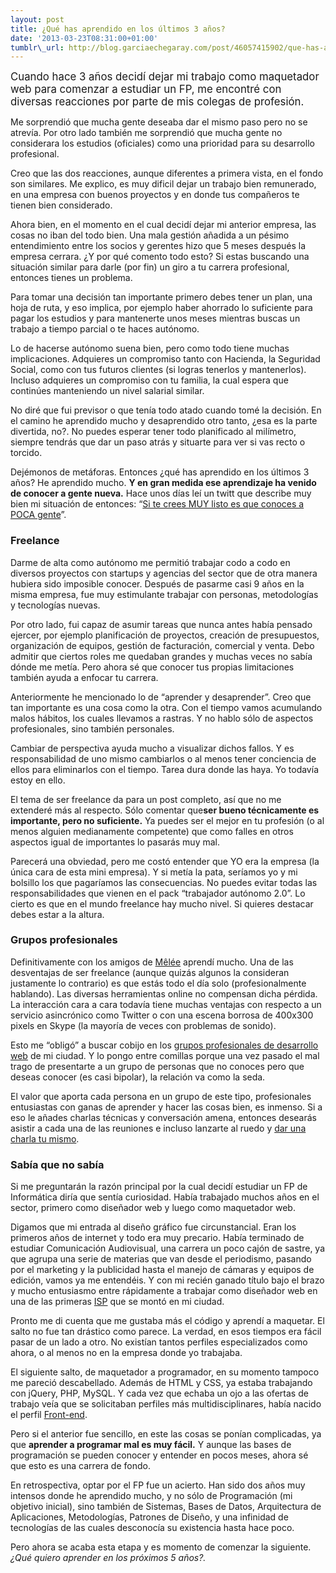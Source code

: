 ```yaml
--- 
layout: post 
title: ¿Qué has aprendido en los últimos 3 años? 
date: '2013-03-23T08:31:00+01:00'
tumblr\_url: http://blog.garciaechegaray.com/post/46057415902/que-has-aprendido-en-los-ultimos-3-anos
---
```


<big>Cuando hace 3 años decidí dejar mi trabajo como maquetador web para
comenzar a estudiar un FP, me encontré con diversas reacciones por parte
de mis colegas de profesión. </big>

Me sorprendió que mucha gente deseaba dar
el mismo paso pero no se atrevía. Por otro lado también me sorprendió
que mucha gente no considerara los estudios (oficiales) como una
prioridad para su desarrollo profesional.

Creo que las dos reacciones, aunque diferentes a primera vista, en el
fondo son similares. Me explico, es muy dificil dejar un trabajo bien
remunerado, en una empresa con buenos proyectos y en donde tus
compañeros te tienen bien considerado.

Ahora bien, en el momento en el cual decidí dejar mi anterior empresa,
las cosas no iban del todo bien. Una mala gestión añadida a un pésimo
entendimiento entre los socios y gerentes hizo que 5 meses después la
empresa cerrara. ¿Y por qué comento todo esto? Si estas buscando una
situación similar para darle (por fin) un giro a tu carrera profesional,
entonces tienes un problema.

Para tomar una decisión tan importante primero debes tener un plan, una
hoja de ruta, y eso implica, por ejemplo haber ahorrado lo suficiente
para pagar los estudios y para mantenerte unos meses mientras buscas un
trabajo a tiempo parcial o te haces autónomo.

Lo de hacerse autónomo suena bien, pero como todo tiene muchas
implicaciones. Adquieres un compromiso tanto con Hacienda, la Seguridad
Social, como con tus futuros clientes (si logras tenerlos y
mantenerlos). Incluso adquieres un compromiso con tu familia, la cual
espera que continúes manteniendo un nivel salarial similar.

No diré que fui previsor o que tenía todo atado cuando tomé la
decisión. En el camino he aprendido mucho y desaprendido otro tanto,
¿esa es la parte divertida, no?. No puedes esperar tener todo
planificado al milímetro, siempre tendrás que dar un paso atrás y
situarte para ver si vas recto o torcido.

Dejémonos de metáforas. Entonces ¿qué has aprendido en los últimos 3
años? He aprendido mucho. **Y en gran medida ese aprendizaje ha venido
de conocer a gente nueva.** Hace unos días leí un twitt que describe muy bien mi situación de
entonces: “[Si te crees MUY listo es que conoces a POCA
gente](https://twitter.com/david_bonilla/status/306403461111627776)”.

### Freelance

Darme de alta como autónomo me permitió trabajar codo a codo en diversos
proyectos con startups y agencias del sector que de otra manera hubiera
sido imposible conocer. Después de pasarme casi 9 años en la misma empresa, fue muy estimulante
trabajar con personas, metodologías y tecnologías nuevas.

Por otro lado, fui capaz de asumir tareas que nunca antes había pensado
ejercer, por ejemplo planificación de proyectos, creación de
presupuestos, organización de equipos, gestión de facturación, comercial
y venta. Debo admitir que ciertos roles me quedaban grandes y muchas
veces no sabía dónde me metía. Pero ahora sé que conocer tus propias
limitaciones también ayuda a enfocar tu carrera.

Anteriormente he mencionado lo de “aprender y desaprender”. Creo que tan
importante es una cosa como la otra. Con el tiempo vamos acumulando
malos hábitos, los cuales llevamos a rastras. Y no hablo sólo de
aspectos profesionales, sino también personales.

Cambiar de perspectiva ayuda mucho a visualizar dichos fallos. Y es
responsabilidad de uno mismo cambiarlos o al menos tener conciencia de
ellos para eliminarlos con el tiempo. Tarea dura donde las haya. Yo
todavía estoy en ello.

El tema de ser freelance da para un post completo, así que no me
extenderé más al respecto. Sólo comentar que**ser bueno técnicamente es
importante, pero no suficiente.** Ya puedes ser el mejor en tu profesión (o al menos alguien medianamente
competente) que como falles en otros aspectos igual de importantes lo
pasarás muy mal.

Parecerá una obviedad, pero me costó entender que YO era la empresa (la
única cara de esta mini empresa). Y si metía la pata, seríamos yo y mi
bolsillo los que pagaríamos las consecuencias. No puedes evitar todas
las responsabilidades que vienen en el pack “trabajador autónomo 2.0”.
Lo cierto es que en el mundo freelance hay mucho nivel. Si quieres
destacar debes estar a la altura.

### Grupos profesionales

Definitivamente con los amigos de
[Mêlée](http://themelee.org) aprendí mucho. Una de las desventajas de
ser freelance (aunque quizás algunos la consideran justamente lo
contrario) es que estás todo el día solo (profesionalmente hablando).
Las diversas herramientas online no compensan dicha pérdida. La
interacción cara a cara todavía tiene muchas ventajas con respecto a un
servicio asincrónico como Twitter o con una escena borrosa de 400x300
pixels en Skype (la mayoría de veces con problemas de sonido).

Esto me “obligó” a buscar cobijo en los [grupos profesionales de
desarrollo
web](http://brunogarciaechegaray.tumblr.com/2012/01/18/zona-norte-grupos-profesionales-sobre-desarrollo-web.html)
de mi ciudad. Y lo pongo entre comillas porque una vez pasado el mal
trago de presentarte a un grupo de personas que no conoces pero que
deseas conocer (es casi bipolar), la relación va como la seda.

El valor que aporta cada persona en un grupo de este tipo, profesionales
entusiastas con ganas de aprender y hacer las cosas bien, es inmenso. Si
a eso le añades charlas técnicas y conversación amena, entonces desearás
asistir a cada una de las reuniones e incluso lanzarte al ruedo y [dar
una charla tu
mismo](http://themelee.org/post/21218720637/melee-bipolar-bootstrap-si-pero-no-y-dingadanga).

### Sabía que no sabía

Si me preguntarán la razón principal por la cual decidí estudiar un FP
de Informática diría que sentía curiosidad. Había trabajado muchos años
en el sector, primero como diseñador web y luego como maquetador web.

Digamos que mi entrada al diseño gráfico fue circunstancial. Eran los
primeros años de internet y todo era muy precario. Había terminado de
estudiar Comunicación Audiovisual, una carrera un poco cajón de sastre,
ya que agrupa una serie de materias que van desde el periodismo, pasando
por el marketing y la publicidad hasta el manejo de cámaras y equipos de
edición, vamos ya me entendéis. Y con mi recién ganado título bajo el
brazo y mucho entusiasmo entre rápidamente a trabajar como diseñador web
en una de las primeras
[ISP](http://en.wikipedia.org/wiki/Internet_service_provider) que se
montó en mi ciudad.

Pronto me di cuenta que me gustaba más el código y aprendí a maquetar.
El salto no fue tan drástico como parece. La verdad, en esos tiempos era
fácil pasar de un lado a otro. No existían tantos perfiles
especializados como ahora, o al menos no en la empresa donde yo
trabajaba.

El siguiente salto, de maquetador a programador, en su momento tampoco
me pareció descabellado. Además de HTML y CSS, ya estaba trabajando con
jQuery, PHP, MySQL. Y cada vez que echaba un ojo a las ofertas de
trabajo veía que se solicitaban perfiles más multidisciplinares, había
nacido el perfil
[Front-end](https://github.com/brunogarcia/Front-end-Wiki/wiki).

Pero si el anterior fue sencillo, en este las cosas se ponían
complicadas, ya que **aprender a programar mal es muy fácil.** Y aunque
las bases de programación se pueden conocer y entender en pocos meses,
ahora sé que esto es una carrera de fondo.

En retrospectiva, optar por el FP fue un acierto. Han sido dos años muy
intensos donde he aprendido mucho, y no sólo de Programación (mi
objetivo inicial), sino también de Sistemas, Bases de Datos,
Arquitectura de Aplicaciones, Metodologías, Patrones de Diseño, y una
infinidad de tecnologías de las cuales desconocía su existencia hasta
hace poco.

Pero ahora se acaba esta etapa y es momento de comenzar la
siguiente.*¿Qué quiero aprender en los próximos 5 años?.*
